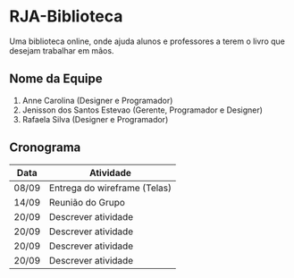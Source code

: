 # RJA-Biblioteca
Uma biblioteca online, onde ajuda alunos e professores a terem o livro que desejam trabalhar em mãos.

## Nome da Equipe
1. Anne Carolina (Designer e Programador)
2. Jenisson dos Santos Estevao (Gerente, Programador e Designer)
3. Rafaela Silva (Designer e Programador)

## Cronograma
Data | Atividade
------------ | -------------
08/09 | Entrega do wireframe (Telas)
14/09 | Reunião do Grupo
20/09 | Descrever atividade
20/09 | Descrever atividade
20/09 | Descrever atividade
20/09 | Descrever atividade



